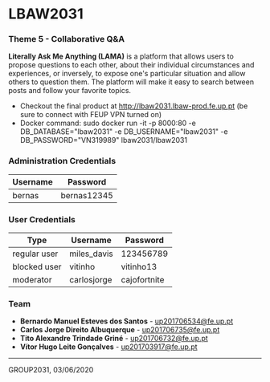 # LBAW2031

### Theme 5 - Collaborative Q&A

**Literally Ask Me Anything (LAMA)** is a platform that allows users to propose questions
to each other, about their individual circumstances and experiences, or inversely,
to expose one's particular situation and allow others to question them. The platform
will make it easy to search between posts and follow your favorite topics.

* Checkout the final product at http://lbaw2031.lbaw-prod.fe.up.pt (be sure to connect with FEUP VPN turned on)
* Docker command: sudo docker run -it -p 8000:80 -e DB_DATABASE="lbaw2031" -e DB_USERNAME="lbaw2031" -e DB_PASSWORD="VN319989" lbaw2031/lbaw2031
###  Administration Credentials

| Username | Password |
| -------- | -------- |
| bernas    | bernas12345 |

###  User Credentials

| Type          | Username  | Password |
| ------------- | --------- | -------- |
| regular user  | miles_davis | 123456789 |
| blocked user  | vitinho    | vitinho13   |
| moderator     | carlosjorge | cajofortnite |


### Team

* **Bernardo Manuel Esteves dos Santos** - up201706534@fe.up.pt
* **Carlos Jorge Direito Albuquerque**   - up201706735@fe.up.pt
* **Tito Alexandre Trindade Griné**      - up201706732@fe.up.pt
* **Vítor Hugo Leite Gonçalves**         - up201703917@fe.up.pt

***
GROUP2031, 03/06/2020
